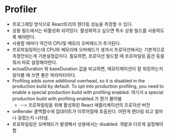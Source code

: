 # Profiler
- 프로그래밍 방식으로 React트리의 렌더링 성능을 측정할 수 있다.
- 상용 빌드에서는 비활성화 되어있다. 활성화하고 싶으면 특수 상용 빌드를 사용하도록 해야한다.
- 사용할 때마다 약간의 CPU및 메모리 오버헤드가 추가된다.
- 프로파일링하는데 CPU와 메모리에 오버헤드가 생겨서 프로덕션에서는 기본적으로 측정안되는게 기본설정값이다. 필요하면, 프로덕션 빌드할 때 프로파일링 옵션 등을 줘서 따로 설정해야한다.
- actualDuration 와 baseDuration 값을 비교하면, 메모이제이션이 잘 워킹하는지 알아볼 때 쓰면 좋은 파라미터이다.
- Profiling adds some additional overhead, so it is disabled in the production build by default. To opt into production profiling, you need to enable a special production build with profiling enabled. 여기서 a special production build with profiling enabled.가 뭔가 물어봄
    - --> 프로파일링을 위해 활성화된 React 애플리케이션의 프로덕션 버전
- onRender 콜백함수에 업데이트가 이루어질때 호출된다. 어떤게 렌더링 되고 얼마나 걸렸는지 나타냄.
- 프로파일링은 오버헤드가 발생해서 상용에서는 disabled. 개발과 다르게 설정해야함
